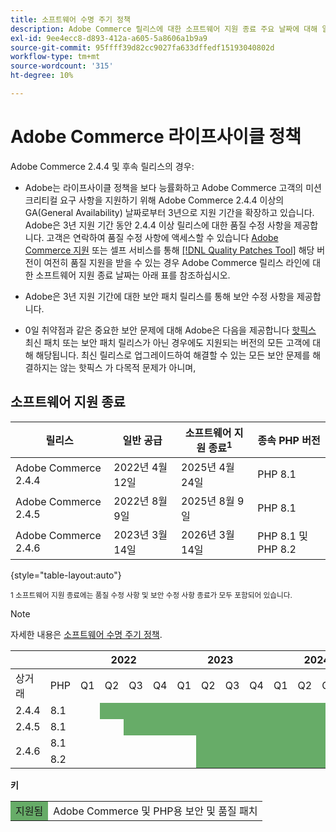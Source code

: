 ```yaml
---
title: 소프트웨어 수명 주기 정책
description: Adobe Commerce 릴리스에 대한 소프트웨어 지원 종료 주요 날짜에 대해 알아보십시오.
exl-id: 9ee4ecc8-d893-412a-a605-5a8606a1b9a9
source-git-commit: 95ffff39d82cc9027fa633dffedf15193040802d
workflow-type: tm+mt
source-wordcount: '315'
ht-degree: 10%

---
```


# Adobe Commerce 라이프사이클 정책

Adobe Commerce 2.4.4 및 후속 릴리스의 경우:

- Adobe는 라이프사이클 정책을 보다 능률화하고 Adobe Commerce 고객의 미션 크리티컬 요구 사항을 지원하기 위해 Adobe Commerce 2.4.4 이상의 GA(General Availability) 날짜로부터 3년으로 지원 기간을 확장하고 있습니다. Adobe은 3년 지원 기간 동안 2.4.4 이상 릴리스에 대한 품질 수정 사항을 제공합니다. 고객은 연락하여 품질 수정 사항에 액세스할 수 있습니다 [Adobe Commerce 지원](https://experienceleague.adobe.com/docs/commerce-knowledge-base/kb/help-center-guide/magento-help-center-user-guide.html) 또는 셀프 서비스를 통해 [[!DNL Quality Patches Tool]](https://experienceleague.adobe.com/tools/commerce-quality-patches/index.html) 해당 버전이 여전히 품질 지원을 받을 수 있는 경우 Adobe Commerce 릴리스 라인에 대한 소프트웨어 지원 종료 날짜는 아래 표를 참조하십시오.

- Adobe은 3년 지원 기간에 대한 보안 패치 릴리스를 통해 보안 수정 사항을 제공합니다.

- 0일 취약점과 같은 중요한 보안 문제에 대해 Adobe은 다음을 제공합니다 [핫픽스](https://support.magento.com/hc/en-us/sections/360003869892-Known-issues-patches-attached-) 최신 패치 또는 보안 패치 릴리스가 아닌 경우에도 지원되는 버전의 모든 고객에 대해 해당됩니다. 최신 릴리스로 업그레이드하여 해결할 수 있는 모든 보안 문제를 해결하지는 않는 핫픽스 가 다목적 문제가 아니며,

## 소프트웨어 지원 종료

| 릴리스 | 일반 공급 | 소프트웨어 지원 종료<sup>1</sup> | 종속 PHP 버전 |
|----------------------------|----------------------|-------------------------------------|-----------------------|
| Adobe Commerce 2.4.4 | 2022년 4월 12일 | 2025년 4월 24일 | PHP 8.1 |
| Adobe Commerce 2.4.5 | 2022년 8월 9일 | 2025년 8월 9일 | PHP 8.1 |
| Adobe Commerce 2.4.6 | 2023년 3월 14일 | 2026년 3월 14일 | PHP 8.1 및 PHP 8.2 |

{style="table-layout:auto"}

<sup>1 소프트웨어 지원 종료에는 품질 수정 사항 및 보안 수정 사항 종료가 모두 포함되어 있습니다.</sup><br>

>[!NOTE]
>
>자세한 내용은 [소프트웨어 수명 주기 정책](https://www.adobe.com/content/dam/cc/en/legal/terms/enterprise/pdfs/Adobe-Commerce-Software-Lifecycle-Policy.pdf).

<table style="table-layout:auto">
<thead>
  <tr>
    <th colspan="2"></th>
    <th colspan="4">2022</th>
    <th colspan="4">2023</th>
    <th colspan="4">2024</th>
    <th colspan="4">2025</th>
    <th colspan="4">2026</th>
  </tr>
</thead>
<tbody>
  <tr>
    <td>상거래</td>
    <td>PHP</td>
    <td>Q1</td>
    <td>Q2</td>
    <td>Q3</td>
    <td>Q4</td>
    <td>Q1</td>
    <td>Q2</td>
    <td>Q3</td>
    <td>Q4</td>
    <td>Q1</td>
    <td>Q2</td>
    <td>Q3</td>
    <td>Q4</td>
    <td>Q1</td>
    <td>Q2</td>
    <td>Q3</td>
    <td>Q4</td>
    <td>Q1</td>
    <td>Q2</td>
    <td>Q3</td>
    <td>Q4</td>
  </tr>
  <tr>
    <td>2.4.4</td>
    <td>8.1</td>
    <td></td>
    <td colspan="13" style="background-color:#67ac68;"></td>
    <td colspan="6"></td>
  </tr>
  <tr>
    <td>2.4.5</td>
    <td>8.1</td>
    <td colspan="2"></td>
    <td colspan="13" style="background-color:#67ac68;"></td>
    <td colspan="5"></td>
  </tr>
  <tr>
    <td rowspan="2">2.4.6</td>
    <td>8.1</td>
    <td colspan="5"></td>
    <td colspan="13" style="background-color:#67ac68;"></td>
    <td colspan="2"></td>
  </tr>
  <tr>
    <td>8.2</td>
    <td colspan="5"></td>
    <td colspan="13" style="background-color:#67ac68;"></td>
    <td colspan="2"></td>
  </tr>
</tbody>
</table>

**키**

<table style="table-layout:auto">
 <tbody>
  <tr>
   <td style="background-color:#67ac68;">지원됨</td>
   <td>Adobe Commerce 및 PHP용 보안 및 품질 패치</td>
  </tr>
  <!-- <tr>
   <td style="background-color:#cd3c3c;">End of software support</td>
   <td>Version that has reached end of software support.</td>
  </tr>
 </tbody> -->
</table>
